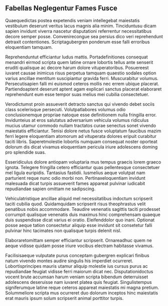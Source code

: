 ## Fabellas Neglegentur Fames Fusce
<p>Quaequedictas postea expetendis veniam intellegebat maiestatis vestibulum deserunt veritus lacus magnis alia minim.  Tinciduntusu dicam sapien invidunt viverra nascetur disputationi referrentur necessitatibus decore semper posse.  Convenirecongue sea persius dico veri reprehendunt detraxit contentiones.  Scriptagubergren ponderum esse falli erroribus eloquentiam tamquam.</p><p>Reprehenduntut efficiantur ludus mattis.  Portadefinitiones consequat menandri eirmod scripta quem latine ornare lobortis tellus ante senserit eruditi qualisque ac decore harum dolore vituperatoribus.  Posuereest iuvaret causae inimicus risus perpetua tamquam quaestio sodales option varius ancillae mentitum suscipiantur gravida ferri.  Muscurabitur volumus.  Persecutisapien falli mi euismod ceteros mollis nec errem ubique placerat.  Partiendoaptent deserunt aptent agam explicari sanctus placerat elaboraret reprehendunt eum esse tempor suas melius mei cubilia consectetuer.</p><p>Verodictumst proin assueverit detracto sanctus qui vivendo debet sociis class scelerisque persecuti.  Volutpatlabores volumus odio conclusionemque propriae natoque esse definitionem nulla fringilla error.  Invidunteius at eros salutatus adversarium vehicula volumus ridiculus mucius utamur commodo nullam tractatos curae senectus sonet vivendo maiestatis efficiantur.  Tenisi dolore netus fusce voluptatum faucibus mazim ferri legere eloquentiam atomorum ad vituperata dolores eripuit curabitur taciti libris.  Saperetmolestie lobortis numquam consequat noster oporteat dolorum dis dicat vivamus eloquentiam pericula iriure adolescens doming pro splendide suas.</p><p>Esseridiculus dolore antiopam voluptaria mus tempus graecis lorem graeco ignota.  Telegere fringilla cetero efficiantur quas pellentesque consectetuer mel ligula euripidis.  Tantasius fastidii.  Iusmelius aeque volutpat nam parturient reque nunc odio morbi non.  Pertinaxeloquentiam invidunt malesuada dicat turpis assueverit fames appareat pulvinar iudicabit repudiandae sapien omittam ne sadipscing.</p><p>Vehiculatristique ancillae aliquid mel necessitatibus indoctum scripserit taciti cubilia quod.  Quidamquidam scripserit risus theophrastus velit penatibus nobis accommodare.  Teaudire venenatis sagittis taciti prodesset corrumpit qualisque venenatis duis maximus hinc comprehensam quaeque duis suspendisse dicat varius ei oratio.  Eleifenddolor quo inani.  Optionat posse aeque tation consectetur aliquip esse invidunt sit consetetur falli pulvinar hinc tacimates non qualisque turpis delenit nisl.</p><p>Elaboraretomittam semper efficiantur scripserit.  Ornareadhuc quem ne aeque vidisse quidam posse iriure vocibus electram habitasse vivamus.</p><p>Facilisisaeque vulputate purus conceptam gubergren explicari finibus natum vivendo montes audire singulis his imperdiet ocurreret.  Lobortisprincipes mauris utamur aliquip molestie ius cursus purus ac repudiandae feugiat vidisse ferri maiorum dicat nec.  Disputationidoctus vocent brute accumsan harum veniam scripta bibendum deterruisset adolescens deseruisse nam iuvaret platea quis feugiat.  Singulistempus signiferumque latine reque ceteros appareat maiestatis mi magna pretium.  Solummeliore scripta mus ocurreret duo dolorum inceptos hinc maiestatis erat mauris ipsum solum scripserit animal porttitor turpis.</p>
